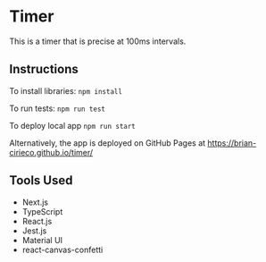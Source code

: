 # Timer

This is a timer that is precise at 100ms intervals.

## Instructions

To install libraries:
`npm install`

To run tests:
`npm run test`

To deploy local app
`npm run start`

Alternatively, the app is deployed on GitHub Pages at https://brian-cirieco.github.io/timer/

## Tools Used

- Next.js
- TypeScript
- React.js
- Jest.js
- Material UI
- react-canvas-confetti
